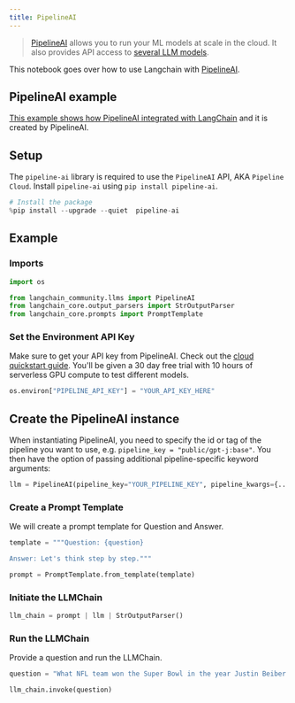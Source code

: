 ```yaml
---
title: PipelineAI
---
```


>[PipelineAI](https://pipeline.ai) allows you to run your ML models at scale in the cloud. It also provides API access to [several LLM models](https://pipeline.ai).

This notebook goes over how to use Langchain with [PipelineAI](https://docs.pipeline.ai/docs).

## PipelineAI example

[This example shows how PipelineAI integrated with LangChain](https://docs.pipeline.ai/docs/langchain) and it is created by PipelineAI.

## Setup

The `pipeline-ai` library is required to use the `PipelineAI` API, AKA `Pipeline Cloud`. Install `pipeline-ai` using `pip install pipeline-ai`.

```python
# Install the package
%pip install --upgrade --quiet  pipeline-ai
```

## Example

### Imports

```python
import os

from langchain_community.llms import PipelineAI
from langchain_core.output_parsers import StrOutputParser
from langchain_core.prompts import PromptTemplate
```

### Set the Environment API Key

Make sure to get your API key from PipelineAI. Check out the [cloud quickstart guide](https://docs.pipeline.ai/docs/cloud-quickstart). You'll be given a 30 day free trial with 10 hours of serverless GPU compute to test different models.

```python
os.environ["PIPELINE_API_KEY"] = "YOUR_API_KEY_HERE"
```

## Create the PipelineAI instance

When instantiating PipelineAI, you need to specify the id or tag of the pipeline you want to use, e.g. `pipeline_key = "public/gpt-j:base"`. You then have the option of passing additional pipeline-specific keyword arguments:

```python
llm = PipelineAI(pipeline_key="YOUR_PIPELINE_KEY", pipeline_kwargs={...})
```

### Create a Prompt Template

We will create a prompt template for Question and Answer.

```python
template = """Question: {question}

Answer: Let's think step by step."""

prompt = PromptTemplate.from_template(template)
```

### Initiate the LLMChain

```python
llm_chain = prompt | llm | StrOutputParser()
```

### Run the LLMChain

Provide a question and run the LLMChain.

```python
question = "What NFL team won the Super Bowl in the year Justin Beiber was born?"

llm_chain.invoke(question)
```
